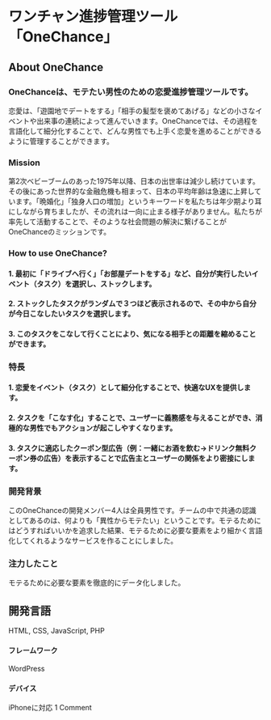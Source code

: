 # ワンチャン進捗管理ツール「OneChance」
## About OneChance
### OneChanceは、モテたい男性のための恋愛進捗管理ツールです。
恋愛は、「遊園地でデートをする」「相手の髪型を褒めてあげる」などの小さなイベントや出来事の連続によって進んでいきます。OneChanceでは、その過程を言語化して細分化することで、どんな男性でも上手く恋愛を進めることができるように管理することができます。

### Mission
第2次ベビーブームのあった1975年以降、日本の出世率は減少し続けています。その後にあった世界的な金融危機も相まって、日本の平均年齢は急速に上昇しています。「晩婚化」「独身人口の増加」というキーワードを私たちは年少期より耳にしながら育ちましたが、その流れは一向に止まる様子がありません。私たちが率先して活動することで、そのような社会問題の解決に繋げることがOneChanceのミッションです。

### How to use OneChance?
#### 1. 最初に「ドライブへ行く」「お部屋デートをする」など、自分が実行したいイベント（タスク）を選択し、ストックします。
#### 2. ストックしたタスクがランダムで３つほど表示されるので、その中から自分が今日こなしたいタスクを選択します。
#### 3. このタスクをこなして行くことにより、気になる相手との距離を縮めることができます。

### 特長
#### 1. 恋愛をイベント（タスク）として細分化することで、快適なUXを提供します。
#### 2. タスクを「こなす化」することで、ユーザーに義務感を与えることができ、消極的な男性でもアクションが起こしやすくなります。
#### 3. タスクに適応したクーポン型広告（例：一緒にお酒を飲む→ドリンク無料クーポン券の広告）を表示することで広告主とユーザーの関係をより密接にします。

### 開発背景
このOneChanceの開発メンバー4人は全員男性です。チームの中で共通の認識としてあるのは、何よりも「異性からモテたい」ということです。モテるためにはどうすればいいかを追求した結果、モテるために必要な要素をより細かく言語化してくれるようなサービスを作ることにしました。

### 注力したこと
モテるために必要な要素を徹底的にデータ化しました。

## 開発言語
HTML, CSS, JavaScript, PHP

#### フレームワーク
WordPress

#### デバイス
iPhoneに対応
1 Comment
